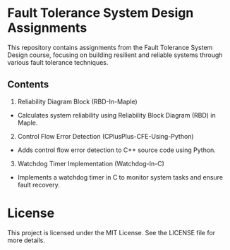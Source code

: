 
# Fault Tolerance System Design Assignments
This repository contains assignments from the Fault Tolerance System Design course, focusing on building resilient and reliable systems through various fault tolerance techniques.

## Contents
1. Reliability Diagram Block (RBD-In-Maple)
- Calculates system reliability using Reliability Block Diagram (RBD) in Maple.
  
2. Control Flow Error Detection (CPlusPlus-CFE-Using-Python)
- Adds control flow error detection to C++ source code using Python.

3. Watchdog Timer Implementation (Watchdog-In-C)
- Implements a watchdog timer in C to monitor system tasks and ensure fault recovery.

# License
This project is licensed under the MIT License. See the LICENSE file for more details.
